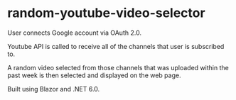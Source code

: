 # random-youtube-video-selector

User connects Google account via OAuth 2.0.

Youtube API is called to receive all of the channels that user is subscribed to.

A random video selected from those channels that was uploaded within the past week is then selected and displayed on the web page. 

Built using Blazor and .NET 6.0. 
